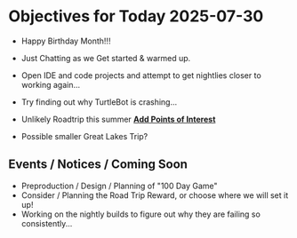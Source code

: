 # Objectives for Today 2025-07-30

- Happy Birthday Month!!!
- Just Chatting as we Get started & warmed up.

- Open IDE and code projects and attempt to get nightlies closer to working again...
- Try finding out why TurtleBot is crashing...
- Unlikely Roadtrip this summer **[Add Points of Interest](https://tyrebyt.es/trip)**
- Possible smaller Great Lakes Trip?

## Events / Notices / Coming Soon

- Preproduction / Design / Planning of "100 Day Game"
- Consider / Planning the Road Trip Reward, or choose where we will set it up!
- Working on the nightly builds to figure out why they are failing so consistently...

